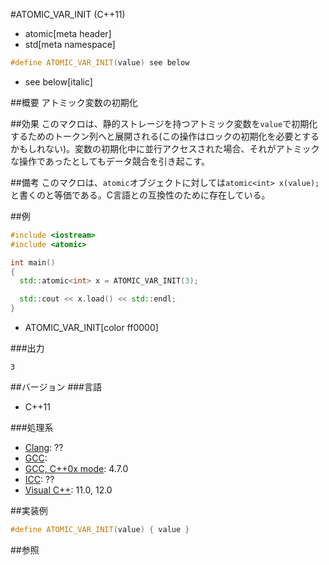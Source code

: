 #ATOMIC_VAR_INIT (C++11)
* atomic[meta header]
* std[meta namespace]

```cpp
#define ATOMIC_VAR_INIT(value) see below
```
* see below[italic]

##概要
アトミック変数の初期化


##効果
このマクロは、静的ストレージを持つアトミック変数を`value`で初期化するためのトークン列へと展開される(この操作はロックの初期化を必要とするかもしれない)。変数の初期化中に並行アクセスされた場合、それがアトミックな操作であったとしてもデータ競合を引き起こす。


##備考
このマクロは、`atomic`オブジェクトに対しては`atomic<int> x(value);`と書くのと等価である。C言語との互換性のために存在している。


##例
```cpp
#include <iostream>
#include <atomic>

int main()
{
  std::atomic<int> x = ATOMIC_VAR_INIT(3);

  std::cout << x.load() << std::endl;
}
```
* ATOMIC_VAR_INIT[color ff0000]


###出力
```
3
```


##バージョン
###言語
- C++11

###処理系
- [Clang](/implementation.md#clang): ??
- [GCC](/implementation.md#gcc): 
- [GCC, C++0x mode](/implementation.md#gcc): 4.7.0
- [ICC](/implementation.md#icc): ??
- [Visual C++](/implementation.md#visual_cpp): 11.0, 12.0


##実装例
```cpp
#define ATOMIC_VAR_INIT(value) { value }
```

##参照


